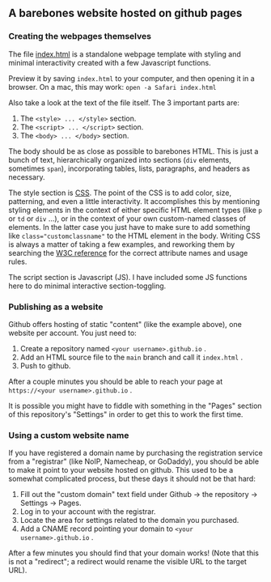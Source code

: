 

A barebones website hosted on github pages
------------------------------------------

### Creating the webpages themselves

The file [index.html](index.html) is a standalone webpage template with styling and minimal interactivity created with a few Javascript functions.

Preview it by saving `index.html` to your computer, and then opening it in a browser. On a mac, this may work: `open -a Safari index.html`

Also take a look at the text of the file itself. The 3 important parts are:

1. The `<style> ... </style>` section.
2. The `<script> ... </script>` section.
3. The `<body> ... </body>` section.

The body should be as close as possible to barebones HTML. This is just a bunch of text, hierarchically organized into sections (`div` elements, sometimes `span`), incorporating tables, lists, paragraphs, and headers as necessary.

The style section is [CSS](https://www.w3schools.com/cssref/). The point of the CSS is to add color, size, patterning, and even a little interactivity. It accomplishes this by mentioning styling elements in the context of either specific HTML element types (like `p` or `td` or `div` ...), or in the context of your own custom-named classes of elements. In the latter case you just have to make sure to add something like `class="customclassname"` to the HTML element in the body. Writing CSS is always a matter of taking a few examples, and reworking them by searching the [W3C reference](https://www.w3schools.com/cssref/) for the correct attribute names and usage rules.

The script section is Javascript (JS). I have included some JS functions here to do minimal interactive section-toggling.

### Publishing as a website

Github offers hosting of static "content" (like the example above), one website per account. You just need to:

1. Create a repository named `<your username>.github.io` .
2. Add an HTML source file to the `main` branch and call it `index.html` .
3. Push to github.

After a couple minutes you should be able to reach your page at `https://<your username>.github.io` .

It is possible you might have to fiddle with something in the "Pages" section of this repository's "Settings" in order to get this to work the first time.

### Using a custom website name

If you have registered a domain name by purchasing the registration service from a "registrar" (like NoIP, Namecheap, or GoDaddy), you should be able to make it point to your website hosted on github. This used to be a somewhat complicated process, but these days it should not be that hard:

1. Fill out the "custom domain" text field under Github -> the repository -> Settings -> Pages.
2. Log in to your account with the registrar.
3. Locate the area for settings related to the domain you purchased.
4. Add a CNAME record pointing your domain to `<your username>.github.io` .

After a few minutes you should find that your domain works! (Note that this is not a "redirect"; a redirect would rename the visible URL to the target URL).

